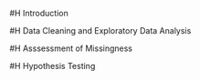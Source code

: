 #H Introduction 

#H Data Cleaning and Exploratory Data Analysis 

#H Asssessment of Missingness

#H Hypothesis Testing 
